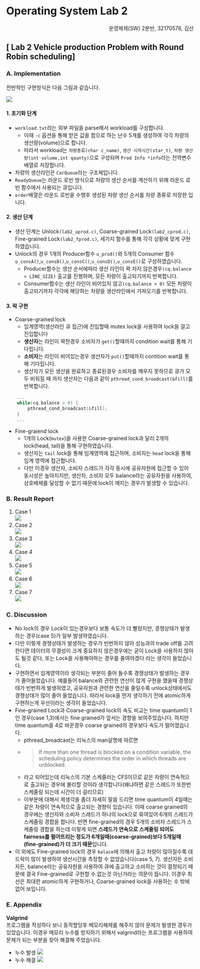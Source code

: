 # Operating System Lab 2

<div style="text-align: right"> 운영체제(SW) 2분반, 32170578, 김산 </div>

## [ Lab 2 Vehicle production Problem with Round Robin scheduling]

### A. Implementation

전반적인 구현방식은 다음 그림과 같습니다.

![](./Imple.PNG)

#### 1. 초기화 단계
- `workload.txt`라는 외부 파일을 parse해서 workload를 구성합니다.
  - 이때 `-c` 옵션을 통해 받은 값을 합으로 하는 난수 5개를 생성하여 각각 차량의 생산량(volume)으로 합니다.
  - 따라서 workload는 `차량종류(char c_name)`, `생산 시작시간(star_t)`, `차량 생산량(int volume,int qaunty)`으로 구성되며 `Prod Info *info`라는 전역변수 배열로 저장합니다.
- 차량의 생산라인은 `CarQueue`라는 구조체입니다.
- `ReadyQueue`는 라운드 로빈 방식으로 차량의 생산 순서를 계산하기 위해 라운드 로빈 함수에서 사용되는 큐입니다.
- `order`배열은 라운드 로빈을 수행후 생성된 차량 생산 순서를 차량 종류로 저장한 입니다.

#### 2. 생산 단계
- 생산 단계는 Unlock`(lab2_uprod.c)`, Coarse-grained Lock`(lab2_cprod.c)`, Fine-grained Lock`(lab2_fprod.c)`, 세가지 함수를 통해 각각 상황에 맞게 구현하였습니다. 
- Unlock의 경우 1개의 Producer함수 `u_prod()`와 5개의 Consumer 함수 `u_consA()`,`u_consB()`,`u_consC()`,`u_consD()`,`u_consE()`로 구성하였습니다. 
  - Producer함수는 생산 순서에따라 생산 라인이 꽉 차지 않은경우`(cq.balance < LINE_SIZE)` 출고를 진행하며, 모든 차량이 출고되기까지 반복합니다.
  - Consumer함수는 생산 라인이 비어있지 않고`(cq.balance > 0)` 모든 차량이 출고되기까지 각각에 해당하는 차량을 생산라인에서 가져오기를 반복합니다.

#### 3. 락 구현
- Coarse-grained lock
  - 임계영역(생산라인 큐 접근)에 진입할때 mutex lock을 사용하여 lock을 걸고 진입합니다
  - **생산자**는 라인이 꽉찬경우 소비자가 `get()`할때까지 condition wait를 통해 기다립니다.
  - **소비자**는 라인이 비어있는경우 생산자가 `put()`할때까지 contition wait를 통해 기다립니다.
  - 생산자가 모든 생산을 완료하고 종료된경우 소비자를 깨우지 못하므로 큐가 모두 비워질 때 까지 생산자는 다음과 같이 `pthread_cond_broadcast(&fill)`를 반복합니다.
```c
    ...
    while(cq.balance > 0) {
        pthread_cond_broadcast(&fill);
    }
    ...
```
- Fine-graiend lock
  - 1개의 Lock(`mutex`)을 사용한 Coarse-grained lock과 달리 2개의 lock(head, tail)을 통해 구현하였습니다.
  - 생산자는 `tail` lock을 통해 임계영역에 접근하며, 소비자는 `head` lock을 통해 임계 영역에 접근합니다.
  - 다만 이경우 생산자, 소비자 스레드가 각각 동시에 공유자원에 접근할 수 있어 동시성은 높아지지만, 생산자, 소비자 모두 balance라는 공유자원을 사용하여, 상호배제를 달성할 수 없기 때문에 lock이 깨지는 경우가 발생할 수 있습니다.

### B. Result Report

1. Case 1  
![](./res1.PNG)
2. Case 2  
![](./res2.PNG)
3. Case 3  
![](./res3.PNG)
4. Case 4  
![](./res4.PNG)
5. Case 5  
![](./res5.PNG)
6. Case 6  
![](./res6.PNG)
7. Case 7  
![](./res7.PNG)

### C. Discussion
- No lock의 경우 Lock이 있는경우보다 보통 속도가 더 빨랐지만, 경쟁상태가 발생하는 경우(case 5)가 일부 발생하였습니다.
- 다만 이렇게 경쟁상태가 발생하는 경우가 빈번하지 않아 성능과의 trade off를 고려한다면 데이터의 무결성이 크게 중요하지 않은경우에는 굳이 Lock을 사용하지 않아도 될것 같다, 또는 Lock을 사용해야하는 경우를 줄여야겠다 라는 생각이 들었습니다.
- 구현하면서 임계영역이라 생각되는 부분이 줄어 들수록 경쟁상태가 발생하는 경우가 줄어들었습니다. 예를들어 balance와 관련한 연산이 많게 구현을 했을때 경쟁상태가 빈번하게 발생하였고, 공유자원과 관련한 연산을 줄일수록 unlock상태에서도 경쟁상태가 많이 줄어 들었습니다. 따라서 lock을 먼저 생각하기 전에 atomic하게 구현하는게 우선이라는 생각이 들었습니다.
- Fine-grained Lock과 Coarse-grained lock의 속도 비교는 time quantum이 1인 경우(case 1,3)에서는 fine grained가 앞서는 경향을 보여주었습니다. 하지만 time quantum을 4로 바꾼경우 coarse grained의 경우보다 속도가 떨어졌습니다.
  - pthread_broadcast는 리눅스의 man설명에 따르면
  - >If more than one thread is blocked on a condition  variable, the  scheduling policy determines the order in which threads are unblocked.
  - 라고 되어있는데 리눅스의 기본 스케줄러는 CFS이므로 같은 차량이 연속적으로 출고되는 경우에 불리할 것이라 생각합니다(왜냐하면 같은 스레드가 또한번 스케줄링 되는데 시간이 더 걸리므로)
  - 이부분에 대해서 제생각을 좀더 자세히 말씀 드리면 time quantum이 4일때는 같은 차량이 연속적으로 출고되는 경향이 있습니다. 이때 coarse grained의 경우에는 생산자와 소비자 스레드가 하나의 lock으로 묶여있어 6개의 스레드가 스케줄링 경합을 합니다. 반면 fine-grained의 경우 5개의 소비자 스레드가 스케줄링 경합을 하는데 이렇게 되면 **스레드가 연속으로 스케줄링 되어도 fairness를 떨어뜨리는 정도가 6개일때(coarse-grained)보다 5개일때(fine-grained)가 더 크기 때문**입니다.
- 이 외에도 Fine-grained lock의 경우 `balace`에 의해서 출고 차량이 많아질수록 데드락이 많이 발생하여 생산시간을 측정할 수 없었습니다(case 5, 7). 생산자든 소비자든, balance라는 공유자원을 사용하여 큐에 출고하고 소비하는 것이 결정되기 때문에 결국 Fine-grained로 구현할 수 없는것 아닌가라는 의문이 듭니다. 이경우 최선은 최대한 atomic하게 구현하거나, Coarse-grained lock을 사용하는 수 밖에 없어 보입니다. 

### E. Appendix
**Valgrind**  
프로그램을 작성하다 보니 동적할당후 메모리해제를 해주지 않아 문제가 발생한 경우가 있었습니다. 이경우 메모리 누수를 방지하기 위해서 valgrind라는 프로그램을 사용하여 문제가 되는 부분을 찾아 해결해 주었습니다. 

- 누수 발생
![](./valgrind1.PNG)
- 누수 해결
![](./valgrind2.PNG)

